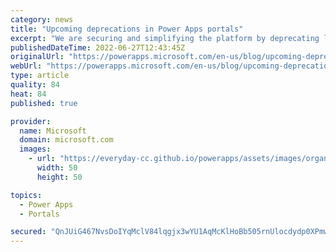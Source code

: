 ```yaml
---
category: news
title: "Upcoming deprecations in Power Apps portals"
excerpt: "We are securing and simplifying the platform by deprecating list of features "
publishedDateTime: 2022-06-27T12:43:45Z
originalUrl: "https://powerapps.microsoft.com/en-us/blog/upcoming-deprecations-in-power-apps-portals/"
webUrl: "https://powerapps.microsoft.com/en-us/blog/upcoming-deprecations-in-power-apps-portals/"
type: article
quality: 84
heat: 84
published: true

provider:
  name: Microsoft
  domain: microsoft.com
  images:
    - url: "https://everyday-cc.github.io/powerapps/assets/images/organizations/microsoft.com-50x50.jpg"
      width: 50
      height: 50

topics:
  - Power Apps
  - Portals

secured: "QnJUiG467NvsDoIYqMclV84lqgjx3wYU1AqMcKlHoBb505rnUlocdydp0XPmwh/rjzR6Q9AzZbTeM8mIfV/Or7YLymiFLBJYx+XupmLkHBOa36NF4coTCyl1uiE/O55j8LGbAhO/CbtjudIxzxNbJ6nruuUdoMI+SMfiB+i9NhTLHnkG2lGrtjXtN1BidVqXduyTAMXbA4g2FY66Y/4Zs0+2wP7cAM8mzw78UfgWDzQwCnMuuVGWjMh7TTClg+LHDHG84hDzh2kaLAYqsN2h+486KrpShzjNPrM5V1YdaQfYL4+7NKn0mjiPSykPC09AFFe02iKV0bPqYLgkZQJV5JvM8HZq3iCpch9FvcyEa2o=;N3/7+osGVNG1QVPbFpD9tQ=="
---
```


